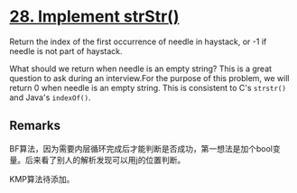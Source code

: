 # [28. Implement strStr()](https://leetcode.com/problems/implement-strstr/)

Return the index of the first occurrence of needle in haystack, or -1 if needle is not part of haystack.

What should we return when needle is an empty string? This is a great question to ask during an interview.For the purpose of this problem, we will return 0 when needle is an empty string. This is consistent to C's `strstr()` and Java's `indexOf()`.

## Remarks

BF算法，因为需要内层循环完成后才能判断是否成功，第一想法是加个bool变量。后来看了别人的解析发现可以用j的位置判断。

KMP算法待添加。
